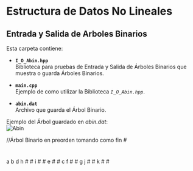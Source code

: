 # Estructura de Datos No Lineales
## Entrada y Salida de Arboles Binarios

Esta carpeta contiene:  

  * **`I_O_Abin.hpp`**  
      Biblioteca para pruebas de Entrada y Salida de Árboles Binarios que muestra o guarda Árboles Binarios.  
      
  * **`main.cpp`**  
      Ejemplo de como utilizar la Biblioteca *`I_O_Abin.hpp`*. 
        
  * **`abin.dat`**  
      Archivo que guarda el Árbol Binario.  
      
Ejemplo del Árbol guardado en *abin.dat*:      
![Abin](http://img.fenixzone.net/i/lmTtJ8j.jpeg)

//Árbol Binario en preorden tomando como fin #
#
a b d h # # i # # e # # c f # # g j # # k # #
    
